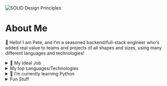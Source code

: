<picture>
  <img alt="SOLID Design Principles" src="https://www.interviewbit.com/blog/wp-content/uploads/2022/05/solid-1536x1195.png">
</picture>

# About Me

👋 Hello! I am Pete, and I'm a seasoned backend/full-stack engineer who's added real value to teams and projects of all shapes and sizes, using many different languages and technologies!

<details>
  <summary>🔎 My Ideal Job</summary>

  - I was finally let go by Classkick along with a few others after surviving 4 or 5 "reduction in force"'s and hence I am on the looking for something rewarding, stimulating and fun (where possible!) that ideally leaves the World in a better place, even if just a little.
  - Three Seed/A-Series companies I've recently worked for have struggled financially and so I'm looking for more financial stability this time: a more mature Start-Up or a fully fledged company.
  - In terms of role or position, I like to be the "right hand man" of the team lead or PM. A senior individual contributor who's able to tackle chunky projects, mentor more junior staff, architect subsystems and so on. I am not a team leader, nor a Project Manager 😄

</details>


<details>
  <summary>My top Languages/Technologies</summary>

  | Proficiency | Languages |
  |-----:|-----------|
  |     Expert|  Java             |
  |     Expert|  C#             |
  |     Intermediate| Python              |
  |     Intermediate| AWS, GCP, Containers, K8S             |

</details>

<details>
  <summary>🌱 I’m currently learning Python</summary>

  - I've enjoyed using it to date and feel that its creator and the Python community have done a good job at keeping the ecosystem organized and sane.
  - It sounds trivial but it isn't: the lack of brackets really reduces visual noise and makes code a good chunk easier to read, it really does.
  - The list slicing and comprehension syntax is complex and terse but delivers big rewards once you begin to remember the various rules.
  - One area I need to freshen up on is Multiprocessing. The last time I read about it, the GIL was the big problem, meaning that whilst multithreading was possible, multiprocessing was not as you were effectively limited to 1 process.

</details>

<details>
  <summary>Fun Stuff</summary>

  - 💬 Ask me about the name of the place where I used to pick strawberries for pocket money
  - 📫 How to reach me: my email is of the format firstnamelastname@gmail.com and my first name is peter and last is kingswell 😄
  - 😄 Pronouns: He/Him/His
  - ⚡ Fun fact: I am a cyborg! Of sorts, heh

</details>
